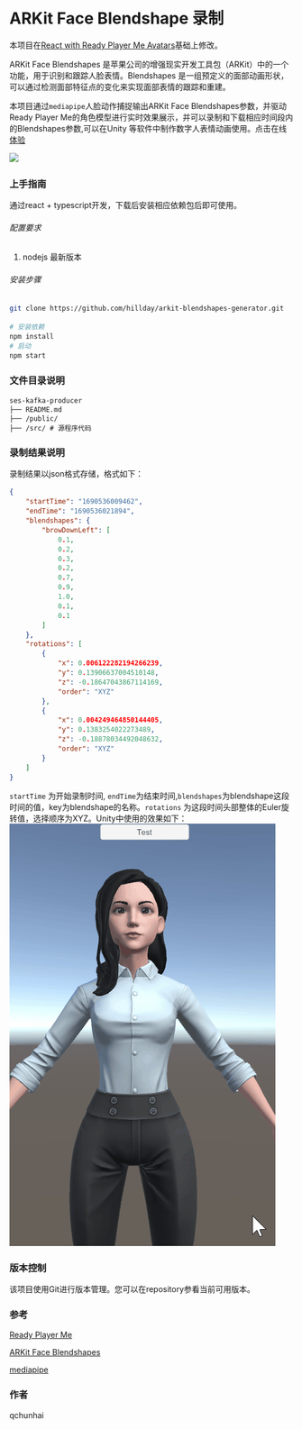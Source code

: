 # ARKit Face Blendshape 录制
本项目在[React with Ready Player Me Avatars](https://github.com/srcnalt/rpm-face-tracking)基础上修改。

ARKit Face Blendshapes 是苹果公司的增强现实开发工具包（ARKit）中的一个功能，用于识别和跟踪人脸表情。Blendshapes 是一组预定义的面部动画形状，可以通过检测面部特征点的变化来实现面部表情的跟踪和重建。

本项目通过`mediapipe`人脸动作捕捉输出ARKit Face Blendshapes参数，并驱动Ready Player Me的角色模型进行实时效果展示，并可以录制和下载相应时间段内的Blendshapes参数,可以在Unity 等软件中制作数字人表情动画使用。点击在线[体验](https://arkit-1303089103.cos-website.ap-guangzhou.myqcloud.com/)

![](./assets/Demo.gif)
### 上手指南
通过react + typescript开发，下载后安装相应依赖包后即可使用。

###### 配置要求

1. nodejs 最新版本

###### 安装步骤
```sh
git clone https://github.com/hillday/arkit-blendshapes-generator.git

# 安装依赖
npm install
# 启动
npm start
```

### 文件目录说明

```
ses-kafka-producer 
├── README.md
├── /public/
├── /src/ # 源程序代码
```

### 录制结果说明
录制结果以json格式存储，格式如下：
```json
{
	"startTime": "1690536009462",
	"endTime": "1690536021894",
	"blendshapes": {
		"browDownLeft": [
			0.1,
			0.2,
			0.3,
			0.2,
			0.7,
			0.9,
			1.0,
			0.1,
			0.1
		]
	},
	"rotations": [
		{
			"x": 0.006122282194266239,
			"y": 0.13906637004510148,
			"z": -0.18647043867114169,
			"order": "XYZ"
		},
		{
			"x": 0.004249464850144405,
			"y": 0.1383254022273489,
			"z": -0.18878034492048632,
			"order": "XYZ"
		}
	]
}
```
`startTime` 为开始录制时间, `endTime`为结束时间,`blendshapes`为blendshape这段时间的值，key为blendshape的名称。`rotations` 为这段时间头部整体的Euler旋转值，选择顺序为XYZ。Unity中使用的效果如下：
![](./assets/Unity.gif)


### 版本控制

该项目使用Git进行版本管理。您可以在repository参看当前可用版本。

### 参考
[Ready Player Me](https://readyplayer.me/)

[ARKit Face Blendshapes](https://arkit-face-blendshapes.com/)

[mediapipe](https://github.com/google/mediapipe)

### 作者

qchunhai